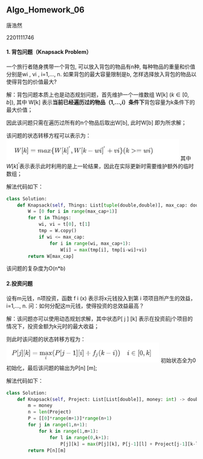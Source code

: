 ## AIgo_Homework_06

唐浩然 

2201111746



#### 1. 背包问题（Knapsack Problem）

一个旅行者随身携带一个背包, 可以放入背包的物品有n种, 每种物品的重量和价值分别是wi , vi , i=1,…, n. 如果背包的最大容量限制是b, 怎样选择放入背包的物品以使得背包的价值最大?



解：背包问题本质上也是动态规划问题，首先维护一个一维数组 W[k] ($k\in[0,b]$), 其中 W[k] 表示**当前已经遍历过的物品（1,...,i）条件下**背包容量为k条件下的最大价值；

因此该问题只需在遍历过所有的n个物品后取出W[b], 此时W[b] 即为所求解；

该问题的状态转移方程可以表示为：
![image_01](./pic/HW6_01.jpg)
其中$W[k]^{'}$表示表示此时利用的是上一轮结果，因此在实际更新时需要维护额外的临时数组；

解法代码如下：

```python
class Solution:
    def Knapsack(self, Things: List[tuple(double,double)], max_cap: double) -> double:
        W = [0 for i in range(max_cap+1)]
        for t in Things:
            wi, vi = t[0], t[1]
            tmp = W.copy()
            if wi <= max_cap:
                for i in range(wi, max_cap+1):
                    W[i] = max(tmp[i], tmp[i-wi]+vi)
        return W[max_cap]
```

该问题的复杂度为O(n*b)

#### 2.投资问题

设有m元钱，n项投资，函数 f i (x) 表示将x元钱投入到第 i 项项目所产生的效益，i=1,…, n. 问：如何分配这m元钱，使得投资的总效益最高？



解：该问题亦可以使用动态规划求解，其中状态P[ j ] [k] 表示在投资前j个项目的情况下，投资金额为k元时的最大收益；

则此时该问题的状态转移方程为：
![image_02](./pic/HW6_02.jpg)
初始状态全为0初始化，最后该问题的输出为P[n] [m];

解法代码如下：

```python
class Solution:
    def Knapsack(self, Project: List[List[double]], money: int) -> double:
        m = money
        n = len(Project)
        P = [[0]*range(m+1)]*range(n+1)
        for j in range(1,n+1):
            for k in range(1,m+1):
                for l in range(0,k+1):
                    P[j][k] = max(P[j][k], P[j-1][l] + Project[j-1][k-l])
        return P[n][m]
```

